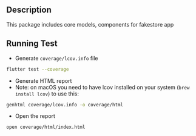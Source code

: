 <!--
This README describes the package. If you publish this package to pub.dev,
this README's contents appear on the landing page for your package.

For information about how to write a good package README, see the guide for
[writing package pages](https://dart.dev/guides/libraries/writing-package-pages).

For general information about developing packages, see the Dart guide for
[creating packages](https://dart.dev/guides/libraries/create-library-packages)
and the Flutter guide for
[developing packages and plugins](https://flutter.dev/developing-packages).
-->

## Description
This package includes core models, components for fakestore app

## Running Test
- Generate `coverage/lcov.info` file
```sh
flutter test --coverage
```
- Generate HTML report
- Note: on macOS you need to have lcov installed on your system (`brew install lcov`) to use this:
```sh
genhtml coverage/lcov.info -o coverage/html
```
- Open the report
```sh
open coverage/html/index.html
```